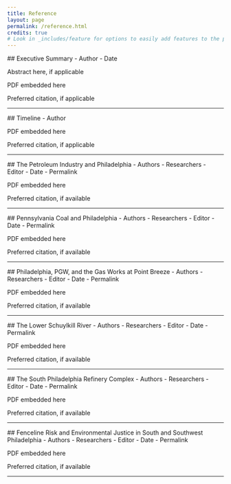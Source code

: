 ```yaml
---
title: Reference
layout: page
permalink: /reference.html
credits: true
# Look in _includes/feature for options to easily add features to the page
---
```


<div id="summary"></div>
## Executive Summary
- Author
- Date

Abstract here, if applicable

PDF embedded here

Preferred citation, if applicable

---
<div id="timeline"></div>
## Timeline
- Author

PDF embedded here

Preferred citation, if applicable

--- 
<div id="petro-industry"></div>
## The Petroleum Industry and Philadelphia
- Authors
- Researchers
- Editor
- Date
- Permalink

PDF embedded here

Preferred citation, if available

---
<div id="penna-coal"></div>
## Pennsylvania Coal and Philadelphia
- Authors
- Researchers
- Editor
- Date
- Permalink

PDF embedded here

Preferred citation, if available

---
<div id="point-breeze"></div>
## Philadelphia, PGW, and the Gas Works at Point Breeze
- Authors
- Researchers
- Editor
- Date
- Permalink

PDF embedded here

Preferred citation, if available

---
<div id="schuylkill"></div>
## The Lower Schuylkill River
- Authors
- Researchers
- Editor
- Date
- Permalink

PDF embedded here

Preferred citation, if available

---
<div id="south-philly-refinery"></div>
## The South Philadelphia Refinery Complex
- Authors
- Researchers
- Editor
- Date
- Permalink

PDF embedded here

Preferred citation, if available

---
<div id="fenceline-risk"></div>
## Fenceline Risk and Environmental Justice in South and Southwest Philadelphia
- Authors
- Researchers
- Editor
- Date
- Permalink

PDF embedded here

Preferred citation, if available

---
